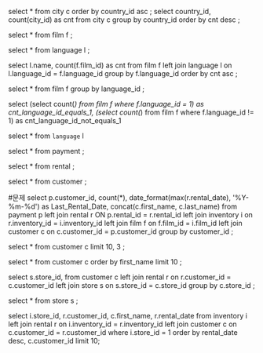 select * from city c order by country_id asc ;
select country_id, count(city_id) as cnt from city c group by country_id order by cnt desc ;

select * from film f ;

select * from language l ;

select l.name, count(f.film_id) as cnt from film f left join language l on l.language_id = f.language_id group by f.language_id order by cnt asc ;

select * from film f group by language_id ;

select
(select count(*) from film f where f.language_id = 1) as cnt_language_id_equals_1,
(select count(*) from film f where f.language_id != 1) as cnt_language_id_not_equals_1

select *
from `language` l

select * from payment ;

select * from rental ;

select * from customer ;

#문제
select p.customer_id, count(*), date_format(max(r.rental_date), '%Y-%m-%d') as Last_Rental_Date, concat(c.first_name, c.last_name)
from payment p left join rental r ON p.rental_id = r.rental_id left join inventory i on r.inventory_id = i.inventory_id left join film f on f.film_id = i.film_id left join customer c on c.customer_id = p.customer_id group by customer_id ;

select * from customer c limit 10, 3 ;

select * from customer c order by first_name limit 10 ;

select s.store_id,
from customer c left join rental r on r.customer_id = c.customer_id left join store s on s.store_id = c.store_id
group by c.store_id
;

select * from store s ;

select i.store_id, r.customer_id, c.first_name, r.rental_date
from inventory i left join rental r on i.inventory_id = r.inventory_id left join customer c on c.customer_id = r.customer_id
where i.store_id = 1
order by rental_date desc, c.customer_id
limit 10;